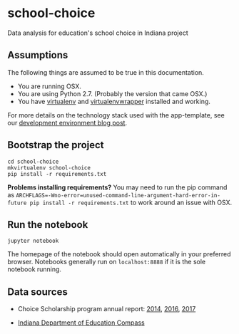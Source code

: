# school-choice
Data analysis for education's school choice in Indiana project

Assumptions
-----------

The following things are assumed to be true in this documentation.

* You are running OSX.
* You are using Python 2.7. (Probably the version that came OSX.)
* You have [virtualenv](https://pypi.python.org/pypi/virtualenv) and [virtualenvwrapper](https://pypi.python.org/pypi/virtualenvwrapper) installed and working.

For more details on the technology stack used with the app-template, see our [development environment blog post](http://blog.apps.npr.org/2013/06/06/how-to-setup-a-developers-environment.html).


Bootstrap the project
---------------------

```
cd school-choice
mkvirtualenv school-choice
pip install -r requirements.txt
```

**Problems installing requirements?** You may need to run the pip command as ``ARCHFLAGS=-Wno-error=unused-command-line-argument-hard-error-in-future pip install -r requirements.txt`` to work around an issue with OSX.

Run the notebook
---------------

`
jupyter notebook
`

The homepage of the notebook should open automatically in your preferred browser. Notebooks generally run on `localhost:8888` if it is the sole notebook running.


Data sources
---------------

* Choice Scholarship program annual report: [2014](http://indianapublicmedia.org/stateimpact/files/2014/01/Choice-Scholarship-Program-Annual-Report-012714.pdf), [2016](http://www.doe.in.gov/sites/default/files/news/2015-2016-choice-scholarship-program-report-final-april2016.pdf), [2017](http://www.doe.in.gov/sites/default/files/choice/2016-2017-choice-scholarship-program-report-feb24-final.pdf)

* [Indiana Department of Education Compass](https://compass.doe.in.gov/dashboard/overview.aspx)
